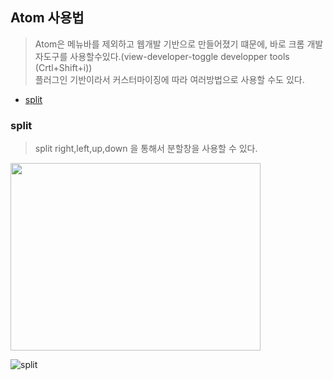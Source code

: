 ## Atom 사용법

> Atom은 메뉴바를 제외하고 웹개발 기반으로 만들어졌기 떄문에, 바로 크롬 개발자도구를 사용할수있다.(view-developer-toggle developper tools (Crtl+Shift+i))  
플러그인 기반이라서 커스터마이징에 따라 여러방법으로 사용할 수도 있다.

- [split](#split)

### split
>split right,left,up,down 을 통해서 분할창을 사용할 수 있다.

<img src="https://drive.google.com/uc?export=view&id=1k9uZ45bnK0rtH41iI8BlDeGRip5lUXQe" width="400" height="300" />

![split](https://drive.google.com/uc?export=view&id=1tUq7_bKgVwqhWGdS8UO70ymCajSIcUgR)

